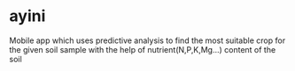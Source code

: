 # ayini

Mobile app which uses predictive analysis to find the most suitable crop for the given soil sample with the help of nutrient(N,P,K,Mg...) content of the soil

